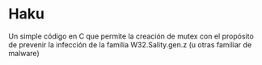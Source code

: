 # Haku
Un simple código en C que permite la creación de mutex con el propósito de prevenir la infección de la familia W32.Sality.gen.z (u otras familiar de malware)
